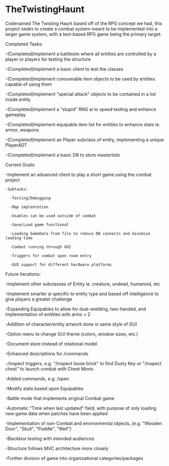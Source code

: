 # TheTwistingHaunt
Codenamed The Twisting Haunt based off of the RPG concept we had, this project seeks to create a combat system meant to be implemented into a larger game system, with a text-based RPG game being the primary target.

Completed Tasks:

  -(Completed)Implement a battlesim where all entities are controlled by a player or players for testing the structure

  -(Completed)Implement a basic client to test the classes

  -(Completed)Implement consumable item objects to be used by entities capable of using them

  -(Completed)Implement "special attack" objects to be contained in a list inside entity

  -(Completed)Implement a "stupid" RNG ai to speed testing and enhance gameplay

  -(Completed)Implement equipable item list for entities to enhance stats ie. armor, weapons

  -(Completed)Implement an Player subclass of entity, implementing a unique PlayerADT
  
  -(Completed)Implement a basic DB to store masterlists


Current Goals:

  -<WIP>Implement an advanced client to play a short game using the combat project
  
    -Subtasks:
  
      -Testing/Debugging
  
      -Map implentation
  
      -Usables can be used outside of combat
  
      -Save/Load game functional
  
      -Loading GameData from file to reduce DB connects and minimize loading time
      
      -Combat running through GUI
      
      -Triggers for combat upon room entry
      
      -GUI support for different hardware platforms
  
  
  
  


Future Iterations:

  -<COMBAT>Implement other subclasses of Entity ie. creature, undead, humaniod, etc

  -<COMBAT>Implement smarter ai specific to entity type and based off intelligence to give players a greater challenge

  -<COMBAT>Expanding Equipables to allow for dual-wielding, two-handed, and implementation of enitities with arms > 2

  -<GUI>Addition of character/entity artwork done in same style of GUI

  -<GUI>Option menu to change GUI theme (colors, window sizes, etc.)
  
  -<DB>Document store instead of relational model
  
  -<DB>Enhanced descriptions for /commands
  
  -<DB>/inspect triggers, e.g. "/inspect loose brick" to find Dusty Key or "/inspect chest" to launch combat with Chest Mimic
  
  -<LISTENER>Added commands, e.g. /open
  
  -<COMBAT>Modify stats based upon Equipables
  
  -<OVERALL>Battle mode that implements original Combat game
  
  -<DB>Automatic "Time when last updated" field, with purpose of only loading new game data when patches have been applied
  
  -<OVERALL>Implementation of non-Combat and environmental objects, (e.g. "Wooden Door", "Skull", "Puddle", "Well")
  
  
  
  
  -<OVERALL>Blackbox testing with intended audiences
  
  -<OVERALL>Structure follows MVC architecture more closely
  
  -<OVERALL>Further division of game into organizational categories/packages

  
